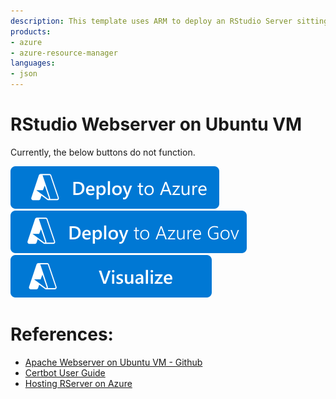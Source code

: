 ```yaml
---
description: This template uses ARM to deploy an RStudio Server sitting behind Apache on Ubuntu 20 in Azure.
products:
- azure
- azure-resource-manager
languages:
- json
---
```

# RStudio Webserver on Ubuntu VM

Currently, the below buttons do not function.

[![Deploy To Azure](https://raw.githubusercontent.com/Azure/azure-quickstart-templates/master/1-CONTRIBUTION-GUIDE/images/deploytoazure.svg?sanitize=true)](https://portal.azure.com/#create/Microsoft.Template/uri/)
[![Deploy To Azure US Gov](https://raw.githubusercontent.com/Azure/azure-quickstart-templates/master/1-CONTRIBUTION-GUIDE/images/deploytoazuregov.svg?sanitize=true)](https://portal.azure.us/#create/Microsoft.Template/uri/)
[![Visualize](https://raw.githubusercontent.com/Azure/azure-quickstart-templates/master/1-CONTRIBUTION-GUIDE/images/visualizebutton.svg?sanitize=true)](http://armviz.io/#/?load=)

# References:
- [Apache Webserver on Ubuntu VM - Github](https://github.com/Azure/azure-quickstart-templates/tree/master/application-workloads/apache/apache2-on-ubuntu-vm)
- [Certbot User Guide](https://eff-certbot.readthedocs.io/en/stable/using.html)
- [Hosting RServer on Azure](https://techcommunity.microsoft.com/t5/educator-developer-blog/hosting-rserver-and-rstudio-on-azure/ba-p/744389)